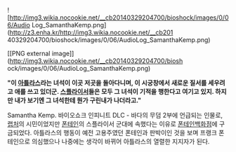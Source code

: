 ![http://img3.wikia.nocookie.net/__cb20140329204700/bioshock/images/0/06/Audio
Log_SamanthaKemp.png](http://z3.enha.kr/http://img3.wikia.nocookie.net/__cb201
40329204700/bioshock/images/0/06/AudioLog_SamanthaKemp.png)

[[PNG external image]](http://img3.wikia.nocookie.net/__cb20140329204700/biosh
ock/images/0/06/AudioLog_SamanthaKemp.png)

**"이 [아틀라스](%EC%95%84%ED%8B%80%EB%9D%BC%EC%8A%A4.md)라는 녀석이 이곳 저곳을 돌아다니며, 이 시궁창에서 새로운 질서를 세우려고 애를 쓰고 있더군. [스플라이서](%EC%8A%A4%ED%94%8C%EB%9D%BC%EC%9D%B4%EC%84%9C.md)들은 모두 그 녀석이 기적을 행한다고 여기고 있지. 하지만 내가 보기엔 그 녀석한테 뭔가 구린내가 나더라고."**

Samantha Kemp. 바이오쇼크 인피니트 DLC - 바다의 무덤 2부에 언급되는 인물로,
[랩처](%EB%9E%A9%EC%B2%98.md)의 시민이었지만
[폰테인](%ED%8F%B0%ED%85%8C%EC%9D%B8.md)의 스플라이서 군대에 속했다는 이유로 [폰테인백화점](%ED%8F%B0%ED%85%8C%EC%9D%B8%20%EB%B0%B1%ED%99%94%EC%A0%90.md)에 구금되었다.
아틀라스의 행동이 예전 고용주였던 폰테인과 판박이인 것을 보며 프랭크 폰테인으로 의심했으나 나중에는 생각이 바뀌어 아틀라스의 열렬한 지지자가
된다.

